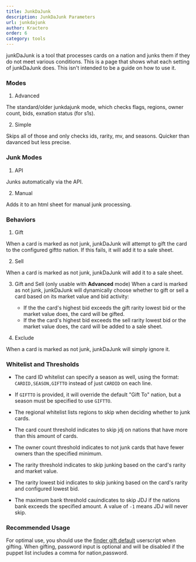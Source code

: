 ```yaml
---
title: JunkDaJunk
description: JunkDaJunk Parameters
url: junkdajunk
author: Kractero
order: 6
category: tools
---
```


junkDaJunk is a tool that processes cards on a nation and junks them if they do not meet various conditions. This is a page that shows what each setting of junkDaJunk does. This isn't intended to be a guide on how to use it.

### Modes

1. Advanced

The standard/older junkdajunk mode, which checks flags, regions, owner count, bids, exnation status (for s1s).

2. Simple

Skips all of those and only checks ids, rarity, mv, and seasons. Quicker than davanced but less precise.

### Junk Modes

1. API

Junks automatically via the API.

2. Manual

Adds it to an html sheet for manual junk processing.

### Behaviors

1. Gift

When a card is marked as not junk, junkDaJunk will attempt to gift the card to the configured giftto nation. If this fails, it will add it to a sale sheet.

2. Sell

When a card is marked as not junk, junkDaJunk will add it to a sale sheet.

3. Gift and Sell (only usable with **Advanced** mode)
   When a card is marked as not junk, junkDaJunk will dynamically choose whether to gift or sell a card based on its market value and bid activity:

   - If the the card's highest bid exceeds the gift rarity lowest bid or the market value does, the card will be gifted.
   - If the the card's highest bid exceeds the sell rarity lowest bid or the market value does, the card will be added to a sale sheet.

4. Exclude

When a card is marked as not junk, junkDaJunk will simply ignore it.

### Whitelist and Thresholds

- The card ID whitelist can specify a season as well, using the format:
  `CARDID,SEASON,GIFTTO`
  instead of just `CARDID` on each line.

- If `GIFTTO` is provided, it will override the default "Gift To" nation, but a season must be specified to use `GIFTTO`.

- The regional whitelist lists regions to skip when deciding whether to junk cards.

- The card count threshold indicates to skip jdj on nations that have more than this amount of cards.

- The owner count threshold indicates to not junk cards that have fewer owners than the specified minimum.

- The rarity threshold indicates to skip junking based on the card's rarity and market value.

- The rarity lowest bid indicates to skip junking based on the card's rarity and configured lowest bid.

- The maximum bank threshold cauindicates to skip JDJ if the nations bank exceeds the specified amount.
  A value of `-1` means JDJ will never skip.

### Recommended Usage

For optimal use, you should use the
[finder gift default](https://github.com/Kractero/userscripts/blob/main/finderJDJDefault.user.js) userscript when gifting.
When gifting, password input is optional and will be disabled if the puppet list includes a comma for nation,password.
